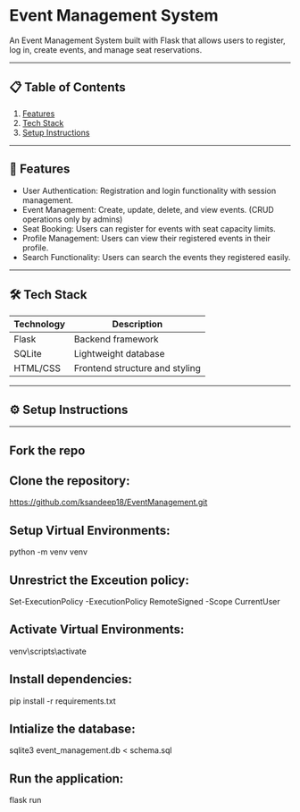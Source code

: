 # Event Management System 

An Event Management System built with Flask that allows users to register, log in, create events, and manage seat reservations.

---

## 📋 Table of Contents
1. [Features](#features)
2. [Tech Stack](#tech-stack)
3. [Setup Instructions](#setup-instructions)

---

## 🚀 Features
- User Authentication: Registration and login functionality with session management.
- Event Management: Create, update, delete, and view events. (CRUD operations only by admins)
- Seat Booking: Users can register for events with seat capacity limits.
- Profile Management: Users can view their registered events in their profile.
- Search Functionality: Users can search the events they registered easily.

---

## 🛠️ Tech Stack
| Technology  | Description                     |
|-------------|---------------------------------|
| Flask       | Backend framework              |
| SQLite      | Lightweight database           |
| HTML/CSS    | Frontend structure and styling |

---

## ⚙️ Setup Instructions

---

## Fork the repo

## Clone the repository:
https://github.com/ksandeep18/EventManagement.git

## Setup Virtual Environments:
python -m venv venv 

## Unrestrict the Exceution policy:
Set-ExecutionPolicy -ExecutionPolicy RemoteSigned -Scope CurrentUser

## Activate Virtual Environments:
venv\scripts\activate

## Install dependencies:
pip install -r requirements.txt

## Intialize the database:
sqlite3 event_management.db < schema.sql

## Run the application:
flask run



